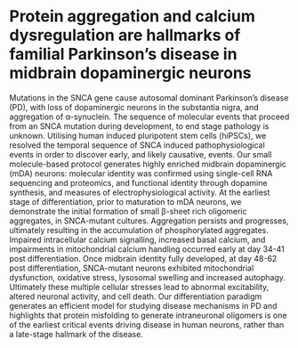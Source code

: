 # Protein aggregation and calcium dysregulation are hallmarks of familial Parkinson’s disease in midbrain dopaminergic neurons


Mutations in the SNCA gene cause autosomal dominant Parkinson’s disease (PD), with loss of dopaminergic neurons in the substantia nigra, and aggregation of α-synuclein. The sequence of molecular events that proceed from an SNCA mutation during development, to end stage pathology is unknown. Utilising human induced pluripotent stem cells (hiPSCs), we resolved the temporal sequence of SNCA induced pathophysiological events in order to discover early, and likely causative, events. Our small molecule-based protocol generates highly enriched midbrain dopaminergic (mDA) neurons: molecular identity was confirmed using single-cell RNA sequencing and proteomics, and functional identity through dopamine synthesis, and measures of electrophysiological activity. At the earliest stage of differentiation, prior to maturation to mDA neurons, we demonstrate the initial formation of small β-sheet rich oligomeric aggregates, in SNCA-mutant cultures. Aggregation persists and progresses, ultimately resulting in the accumulation of phosphorylated aggregates. Impaired intracellular calcium signalling, increased basal calcium, and impairments in mitochondrial calcium handling occurred early at day 34-41 post differentiation. Once midbrain identity fully developed, at day 48-62 post differentiation, SNCA-mutant neurons exhibited mitochondrial dysfunction, oxidative stress, lysosomal swelling and increased autophagy. Ultimately these multiple cellular stresses lead to abnormal excitability, altered neuronal activity, and cell death. Our differentiation paradigm generates an efficient model for studying disease mechanisms in PD and highlights that protein misfolding to generate intraneuronal oligomers is one of the earliest critical events driving disease in human neurons, rather than a late-stage hallmark of the disease.
